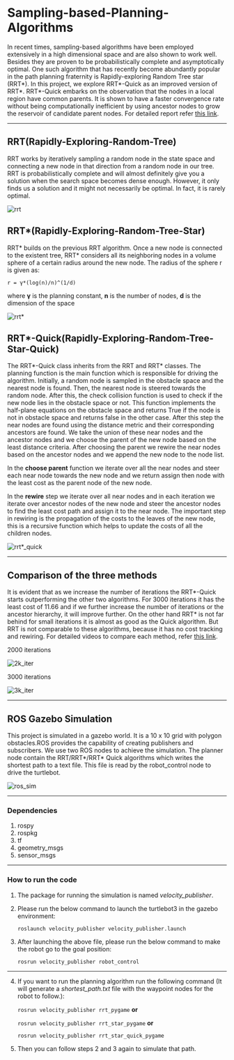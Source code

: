 # Sampling-based-Planning-Algorithms
In recent times, sampling-based algorithms have
been employed extensively in a high dimensional space and are
also shown to work well. Besides they are proven to be
probabilistically complete and asymptotically optimal. One
such algorithm that has recently become abundantly popular
in the path planning fraternity is Rapidly-exploring Random
Tree star (RRT*). In this project, we explore RRT*-Quick as
an improved version of RRT*. RRT*-Quick embarks on the
observation that the nodes in a local region have common
parents. It is shown to have a faster convergence rate without
being computationally inefficient by using ancestor nodes to
grow the reservoir of candidate parent nodes. For detailed report refer [this link](https://github.com/savnani5/Sampling-based-Planning-Algorithms/blob/main/Documentation/Report.pdf).

---

## RRT(Rapidly-Exploring-Random-Tree)
RRT works by iteratively sampling a random node in the
state space and connecting a new node in that direction from
a random node in our tree. RRT is probabilistically complete
and will almost definitely give you a solution when the
search space becomes dense enough. However, it only finds
us a solution and it might not necessarily be optimal. In fact,
it is rarely optimal.

![rrt](git_images/rrt.gif)

## RRT*(Rapidly-Exploring-Random-Tree-Star)
RRT* builds on the previous RRT algorithm. Once a new node is connected to the existent tree, RRT* considers
all its neighboring nodes in a volume sphere of a certain
radius around the new node. The radius of the sphere r is
given as:

`r = γ*(log(n)/n)^(1/d)` 

where **γ** is the planning constant, **n** is the number of nodes, **d** is the dimension of the space

![rrt*](git_images/rrt_star.gif)

## RRT*-Quick(Rapidly-Exploring-Random-Tree-Star-Quick)
The RRT*-Quick class inherits from the RRT and RRT*
classes. The planning function is the main function which is
responsible for driving the algorithm. Initially, a random
node is sampled in the obstacle space and the nearest node is
found. Then, the nearest node is steered towards the random
node. After this, the check collision function is used to
check if the new node lies in the obstacle space or not. This
function implements the half-plane equations on the
obstacle space and returns True if the node is not in obstacle
space and returns false in the other case. After this step the
near nodes are found using the distance metric and their
corresponding ancestors are found. We take the union of
these near nodes and the ancestor nodes and we choose the parent of the new node based on the least distance criteria.
After choosing the parent we rewire the near nodes based on
the ancestor nodes and we append the new node to the node
list.

In the **choose parent** function we iterate over all the near
nodes and steer each near node towards the new node and
we return assign then node with the least cost as the parent
node of the new node.

In the **rewire** step we iterate over all near nodes and in each
iteration we iterate over ancestor nodes of the new node and
steer the ancestor nodes to find the least cost path and assign
it to the near node. The important step in rewiring is the
propagation of the costs to the leaves of the new node, this
is a recursive function which helps to update the costs of all
the children nodes.

![rrt*_quick](git_images/rrt_star_quick.gif)

---
## Comparison of the three methods
It is evident that as we
increase the number of iterations the RRT*-Quick starts
outperforming the other two algorithms. For 3000 iterations
it has the least cost of 11.66 and if we further increase the
number of iterations or the ancestor hierarchy, it will
improve further. On the other hand RRT* is not far behind
for small iterations it is almost as good as the Quick
algorithm. But RRT is not comparable to these algorithms,
because it has no cost tracking and rewiring. For detailed videos to compare each method, refer [this link](https://drive.google.com/drive/folders/12HagFLB4HicrkDu3pMxL4IVsaOBl07qL?usp=sharing).

2000 iterations

![2k_iter](git_images/comparison2k.png)


3000 iterations

![3k_iter](git_images/comparison3k.png)

---
## ROS Gazebo Simulation
This project is simulated in a gazebo world. It is a 10 x 10 grid with polygon
obstacles.ROS provides the capability of creating publishers and
subscribers. We use two ROS nodes to achieve the
simulation. The planner node contain the RRT/RRT*/RRT*
Quick algorithms which writes the shortest path to a text
file. This file is read by the robot_control node to drive the
turtlebot.

![ros_sim](git_images/ros1.gif)

---
### Dependencies
1) rospy
2) rospkg
3) tf
4) geometry_msgs
5) sensor_msgs

---
### How to run the code
1) The package for running the simulation is named *velocity_publisher*.
2) Please run the below command to launch the turtlebot3 in the gazebo
environment:

    ```roslaunch velocity_publisher velocity_publisher.launch```

3) After launching the above file, please run the below command to make the
robot go to the goal position:

    ```rosrun velocity_publisher robot_control```

_____________________________________________________________________________

4) If you want to run the planning algorithm run the following command (It will generate a _shortest_path.txt_ file with the waypoint nodes for the robot
to follow.):


    ```rosrun velocity_publisher rrt_pygame``` **or** 


    ```rosrun velocity_publisher rrt_star_pygame``` **or**


    ```rosrun velocity_publisher rrt_star_quick_pygame```


5) Then you can follow steps 2 and 3 again to simulate that path.
